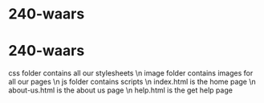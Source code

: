 # 240-waars
# 240-waars
css folder contains all our stylesheets \n
image folder contains images for all our pages \n
js folder contains scripts \n
index.html is the home page \n
about-us.html is the about us page \n
help.html is the get help page
